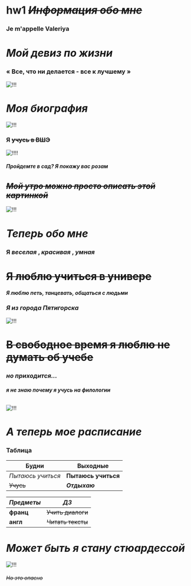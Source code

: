 # hw1 *<del>Информация<del> обо мне* #
### Je m'appelle Valeriya ###
# *Мой девиз по жизни* #
### « Все, что ни делается - все к лучшему » ###
![!!!](https://pp.userapi.com/c840028/v840028946/1c27a/Hu5HW1r-yWI.jpg)
# ***Моя биография*** #
![!!!](https://pp.userapi.com/c840637/v840637323/4b263/ZgdUmuTdakM.jpg)
### Я <del>учусь<del> в ВШЭ
![!!!!](https://pp.userapi.com/c543103/v543103947/33afc/BJkwIKTNA98.jpg)
###### ***Пройдемте в сад? Я покажу вас розам*** ######
## *<del>Мой утро можно просто описать этой картинкой<del>* ##
![!!!](https://pp.userapi.com/c621513/v621513790/47c5a/G1F3eb3Gomk.jpg "Она тут!")
# *Теперь обо мне* #
### Я ***веселая*** , ***красивая*** , ***умная***
# <del>Я люблю учиться в универе<del> #
***Я люблю петь, танцевать, общаться с людьми***
### ***Я из города Пятигорска*** ###
 ![!!!](https://pp.userapi.com/c840123/v840123308/6f56e/PKY8ostE35w.jpg "Машук") 
 # <del>В свободное время я люблю не думать об учебе<del> #
 ### ***но приходится...*** ###
 ###### ***я не знаю почему я учусь на филологии***
 ![!!!](https://pp.userapi.com/c841533/v841533134/328a4/pjb0-g_u4yA.jpg)
 # ***А теперь мое расписание*** #
 ### Таблица
   Будни  |        Выходные |
| ------------- | ------------- |
|*Пытаюсь учиться*  | __Пытаюсь учиться__ |
|<del>Учусь<del>  | ***Отдыхаю***  |


| *Предметы* |  *ДЗ* |
|----------|:-------------:|
| __франц__|<del>Учить диалоги<del>|
| __англ__ |<del>Читать тексты<del>  |
# ***Может быть я стану стюардессой*** #
![!!!](https://cdn.fishki.net/upload/post/201604/03/1906957/tn/6708167-2015072102422609.jpg)
###### <del>Но это опасно<del>
